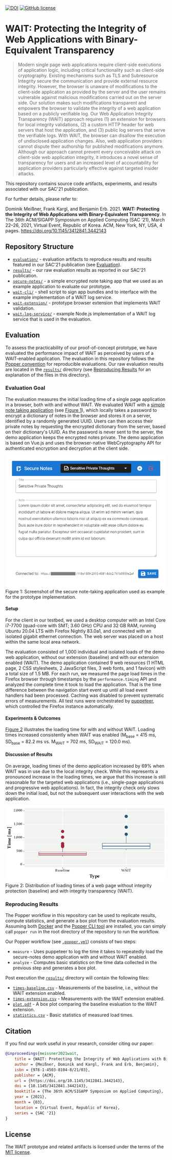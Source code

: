 [![DOI](https://img.shields.io/badge/doi-10.1145/3412841.3442143-blue.svg)](https://doi.org/10.1145/3412841.3442143) [![GitHub license](https://img.shields.io/github/license/vs-uulm/wait-prototype.svg)](https://github.com/vs-uulm/wait-prototype/blob/master/LICENSE)

# WAIT: Protecting the Integrity of Web Applications with Binary-Equivalent Transparency

> Modern single page web applications require client-side executions of application logic, including critical functionality such as client-side cryptography.
> Existing mechanisms such as TLS and Subresource Integrity secure the communication and provide external resource integrity.
> However, the browser is unaware of modifications to the client-side application as provided by the server and the user remains vulnerable against malicious modifications carried out on the server side.
> Our solution makes such modifications transparent and empowers the browser to validate the integrity of a web application based on a publicly verifiable log.
> Our Web Application Integrity Transparency (WAIT) approach requires
> (1) an extension for browsers for local integrity validations,
> (2) a custom HTTP header for web servers that host the application, and
> (3) public log servers that serve the verifiable logs.
> With WAIT, the browser can disallow the execution of undisclosed application changes.
> Also, web application providers cannot dispute their authorship for published modifications anymore.
> Although our approach cannot prevent every conceivable attack on client-side web application integrity, it introduces a novel sense of transparency for users and an increased level of accountability for application providers particularly effective against targeted insider attacks.

This repository contains source code artifacts, experiments, and results associated with our SAC'21 publication.

For further details, please refer to:

Dominik Meißner, Frank Kargl, and Benjamin Erb. 2021. **WAIT: Protecting the Integrity of Web Applications with Binary-Equivalent Transparency**.
In The 36th ACM/SIGAPP Symposium on Applied Computing (SAC ’21), March 22–26, 2021, Virtual Event, Republic of Korea. ACM, New York, NY, USA, 4 pages. https://doi.org/10.1145/3412841.3442143

## Repository Structure
 * [`evaluation/`](evaluation) - evaluation artifacts to reproduce results and results featured in our SAC'21 publication (see [Evaluation](#evaluation)).
 * [`results/`](results) - our raw evaluation results as reported in our SAC'21 publication.
 * [`secure-notes/`](secure-notes) - a simple encrypted note taking app that we used as an example application to evaluate our prototype.
 * [`wait-cli/`](wait-cli) - shell script to sign app bundles and to interface with the example implementation of a WAIT log service.
 * [`wait-extension/`](wait-extension) - prototype browser extension that implements WAIT validation.
 * [`wait-log-service/`](wait-log-service) - example Node.js implementation of a WAIT log service that is used in the evaluation.

## Evaluation
To assess the practicability of our proof-of-concept prototype, we have evaluated the performance impact of WAIT as perceived by users of a WAIT-enabled application.
The evaluation in this repository follows the [Popper convention](https://getpopper.io/) for reproducible evaluations.
Our raw evaluation results are located in the [`results/`](results) directory (see [Reproducing Results](#reproducing-results) for an explanation of the files in this directory).

### Evaluation Goal
The evaluation measures the initial loading time of a single page application in a browser, both with and without WAIT.
We evaluated WAIT with a [simple note taking application](evaluation/example-app/) (see [Figure 1](#figure-1)), which locally takes a password to encrypt a dictionary of notes in the browser and stores it on a server, identified by a randomly generated UUID.
Users can then access their private notes by requesting the encrypted dictionary from the server, based on their dictionary's UUID.
As the password is never sent to the server, the demo application keeps the encrypted notes private.
The demo application is based on Vue.js and uses the browser-native WebCryptography API for authenticated encryption and decryption at the client side.

<a name="figure-1"></a>
![Screenshot of the secure note-taking application used as example for the prototype implementation.](evaluation/example-app.png)<br />
Figure 1: Screenshot of the secure note-taking application used as example for the prototype implementation.

#### Setup
For the client in our testbed, we used a desktop computer with an Intel Core i7-7700 (quad-core with SMT; 3.60 GHz) CPU and 32 GB RAM, running Ubuntu 20.04 LTS with Firefox Nightly 83.0a1, and connected with an isolated gigabit ethernet connection.
The web server was placed on a host within the same local area network.

The evaluation consisted of 1,000 individual and isolated loads of the demo web application, without our extension (baseline) and with our extension enabled (WAIT).
The demo application contained 9 web resources (1 HTML page, 2 CSS stylesheets, 2 JavaScript files, 3 web fonts, and 1 favicon) with a total size of 1.5 MB.
For each run, we measured the page load times in the Firefox browser through timestamps by the `performance.timing` API and analyzed the complete time it took to load the application.
That is the time difference between the navigation start event up until all load event handlers had been processed.
Caching was disabled to prevent systematic errors of measurements.
All test runs were orchestrated by [puppeteer](https://pptr.dev/), which controlled the Firefox instance automatically.

#### Experiments & Outcomes
[Figure 2](#figure-2) illustrates the loading time for with and without WAIT.
Loading times increased consistently when WAIT was enabled (M<sub>base</sub> = 415 ms, SD<sub>base</sub> = 82.2 ms vs. M<sub>WAIT</sub> = 702 ms, SD<sub>WAIT</sub> = 120.0 ms).

#### Discussion of Results
On average, loading times of the demo application increased by 69% when WAIT was in use due to the local integrity check.
While this represents a pronounced increase in the loading times, we argue that this increase is still reasonable for the targeted web applications (i.e., single-page applications and progressive web applications).
In fact, the integrity check only slows down the initial load, but not the subsequent user interactions with the web application.

<a name="figure-2"></a>
![Distribution of loading times of a web page without integrity protection (baseline) and with integrity transparency (WAIT).](evaluation/loading-times.png)<br />
Figure 2: Distribution of loading times of a web page without integrity protection (baseline) and with integrity transparency (WAIT).

### Reproducing Results
The Popper workflow in this repository can be used to replicate results, compute statistics, and generate a box plot from the evaluation results.
Assuming both [Docker](https://www.docker.com/) and the [Popper CLI tool](https://getpopper.io/) are installed, you can simply call `popper run` in the root directory of the repository to run the workflow.

Our Popper workflow (see [`.popper.yml`](.popper.yml)) consists of two steps:
 * `measure` - Uses puppeteer to log the time it takes to repeatedly load the secure-notes demo application with and without WAIT enabled.
 * `analyze` - Computes basic statistics on the time data collected in the previous step and generates a box plot.

Post execution the [`results/`](results) directory will contain the following files:
 * [`times-baseline.csv`](results/times-baseline.csv) - Measurements of the baseline, i.e., without the WAIT extension enabled.
 * [`times-extension.csv`](results/times-extension.csv) - Measurements with the WAIT extension enabled.
 * [`plot.pdf`](results/plot.pdf) - A box plot comparing the baseline evaluation to the WAIT extension.
 * [`statistics.csv`](results/statistics.csv) - Basic statistics of measured load times.

## Citation
If you find our work useful in your research, consider citing our paper:

```bibtex
@inproceedings{meissner2021wait,
    title = {WAIT: Protecting the Integrity of Web Applications with Binary-Equivalent Transparency},
    author = {Meißner, Dominik and Kargl, Frank and Erb, Benjamin},
    isbn = {978-1-4503-8104-8/21/03},
    publisher = {ACM},
    url = {https://doi.org/10.1145/3412841.3442143},
    doi = {10.1145/3412841.3442143},
    booktitle = {The 36th ACM/SIGAPP Symposium on Applied Computing},
    year = {2021},
    month = {03},
    location = {Virtual Event, Republic of Korea},
    series = {SAC '21}
}
```

## License
The WAIT prototype and related artifacts is licensed under the terms of the [MIT license](LICENSE).
